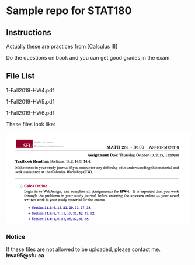 # Sample repo for STAT180


## Instructions

Actually these are practices from [Calculus III]  

Do the questions on book and you can get good grades in the exam.

## File List 

1-Fall2019-HW4.pdf 

1-Fall2019-HW5.pdf 

1-Fall2019-HW6.pdf 

These files look like:

![Image of File](https://github.com/hwa95/STAT180/blob/master/%E6%88%AA%E5%B1%8F2019-12-01%E4%B8%8A%E5%8D%883.27.20.png)

### Notice

If these files are not allowed to be uploaded, please contact me. 
__hwa95@sfu.ca__
